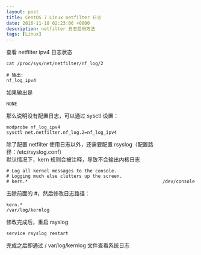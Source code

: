 ```yaml
---
layout: post
title: CentOS 7 Linux netfilter 日志
date: 2016-11-18 02:23:06 +0800
description: netfilter 日志启用方法
tags: [Linux]
---
```


查看 netfilter ipv4 日志状态
```
cat /proc/sys/net/netfilter/nf_log/2

# 输出:
nf_log_ipv4
```
如果输出是
```
NONE
```
那么说明没有配置日志，可以通过 sysctl 设置：
```
modprobe nf_log_ipv4
sysctl net.netfilter.nf_log.2=nf_log_ipv4
```

除了配置 netfilter 使用日志以外，还需要配置 rsyslog（配置路径：/etc/rsyslog.conf）  
默认情况下，kern 规则会被注释，导致不会输出内核日志
```
# Log all kernel messages to the console.
# Logging much else clutters up the screen.
# kern.*                                                  /dev/console
```
去除前面的 #，然后修改日志路径：
```
kern.*                                                  /var/log/kernlog
```

修改完成后，重启 rsyslog
```
service rsyslog restart
```
完成之后即通过 / var/log/kernlog 文件查看系统日志
